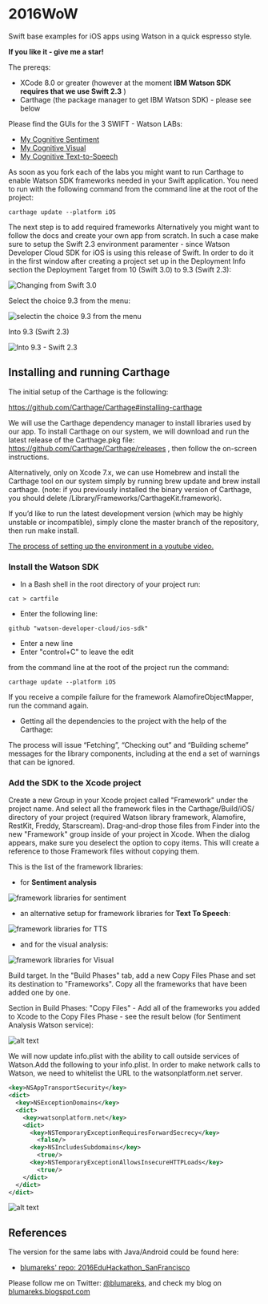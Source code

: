 # 2016WoW
Swift base examples for iOS apps using Watson in a quick espresso style.

**If you like it - give me a star!**

The prereqs:
- XCode 8.0 or greater (however at the moment **IBM Watson SDK requires that we use Swift 2.3** )
- Carthage (the package manager to get IBM Watson SDK) - please see below

Please find the GUIs for the 3 SWIFT - Watson LABs:
- [My Cognitive Sentiment](https://github.com/blumareks/2016WoW/tree/master/LabSentiment)
- [My Cognitive Visual](https://github.com/blumareks/2016WoW/tree/master/LabVisual)
- [My Cognitive Text-to-Speech](https://github.com/blumareks/2016WoW/tree/master/LabTTS)

As soon as you fork each of the labs you might want to run Carthage to enable Watson SDK frameworks needed in your Swift application. You need to run with the following command from the command line at the root of the project: 
```
carthage update --platform iOS
```

The next step is to add required frameworks
Alternatively you might want to follow the docs and create your own app from scratch. In such a case make sure to setup the Swift 2.3 environment paramenter - since Watson Developer Cloud SDK for iOS is using this release of Swift.
In order to do it in the first window after creating a project set up in the Deployment Info section the Deployment Target from 10 (Swift 3.0) to 9.3 (Swift 2.3):

![Changing from Swift 3.0](https://github.com/blumareks/2016WoW/blob/master/images/setSwift_23_from_30.png "Changing from Swift 3.0")

Select the choice 9.3 from the menu:

![selectin the choice 9.3 from the menu](https://github.com/blumareks/2016WoW/blob/master/images/setSwift_23_menu.png "selecting the choice from the menu")

Into 9.3 (Swift 2.3)

![Into 9.3 - Swift 2.3](https://github.com/blumareks/2016WoW/blob/master/images/setSwift_23_done.png "Into 9.3 - Swift 2.3")

## Installing and running Carthage
The initial setup of the Carthage is the following:

https://github.com/Carthage/Carthage#installing-carthage

We will use the Carthage dependency manager to install libraries used by our app.
To install Carthage on our system, we will download and run the latest release of the Carthage.pkg file: https://github.com/Carthage/Carthage/releases , then follow the on-screen instructions.

Alternatively, only on Xcode 7.x, we can use Homebrew and install the Carthage tool on our system simply by running brew update and brew install carthage. (note: if you previously installed the binary version of Carthage, you should delete /Library/Frameworks/CarthageKit.framework).

If you’d like to run the latest development version (which may be highly unstable or incompatible), simply clone the master branch of the repository, then run make install.

[The process of setting up the environment in a youtube video.](https://youtu.be/mRUVzehJIpU)

### Install the Watson SDK
- In a Bash shell in the root directory of your project run:
```
cat > cartfile
```
- Enter the following line:
```
github "watson-developer-cloud/ios-sdk"
```
- Enter a new line
- Enter "control+C" to leave the edit

from the command line at the root of the project run the command: 
```
carthage update --platform iOS
```
If you receive a compile failure for the framework AlamofireObjectMapper, run the command again.

- Getting all the dependencies to the project with the help of the Carthage:

The process will issue “Fetching”, “Checking out” and “Building scheme” messages for the library components, including at the end a set of warnings that can be ignored. 



### Add the SDK to the Xcode project

Create a new Group in your Xcode project called "Framework" under the project name.
And select all the framework files in the Carthage/Build/iOS/ directory of your project (required Watson library framework, Alamofire, RestKit, Freddy, Starscream). Drag-and-drop those files from Finder into the new "Framework" group inside of your project in Xcode. When the dialog appears, make sure you deselect the option to copy items. This will create a reference to those Framework files without copying them.

This is the list of the framework libraries:

- for **Sentiment analysis**

![framework libraries for sentiment](https://github.com/blumareks/2016WoW/blob/master/images/SentimentFrameworks.png "framework libraries for sentiment")

- an alternative setup for framework libraries for **Text To Speech**:

![framework libraries for TTS](https://github.com/blumareks/2016WoW/blob/master/images/TTSFrameworks.png "framework libraries for TTS")

- and for the visual analysis:

![framework libraries for Visual](https://github.com/blumareks/2016WoW/blob/master/images/VisualFrameworks.png "framework libraries for Visual Analysis")


Build target. In the "Build Phases" tab, add a new Copy Files Phase and set its destination to "Frameworks".
Copy all the frameworks that have been added one by one.

Section in Build Phases: "Copy Files" - Add all of the frameworks you added to Xcode to the Copy Files Phase - see the result below (for Sentiment Analysis Watson service):

![alt text](https://github.com/blumareks/2016WoW/blob/master/images/TTSFrameworks_copyphase.png "Copy Files")



We will now update info.plist with the ability to call outside services of Watson.Add the following to your info.plist. In order to make network calls to Watson, we need to whitelist the URL to the watsonplatform.net server.
```xml
<key>NSAppTransportSecurity</key>
<dict>
  <key>NSExceptionDomains</key>
  <dict>
    <key>watsonplatform.net</key>
    <dict>
      <key>NSTemporaryExceptionRequiresForwardSecrecy</key>
        <false/>
      <key>NSIncludesSubdomains</key>
        <true/>
      <key>NSTemporaryExceptionAllowsInsecureHTTPLoads</key>
        <true/>
    </dict>
  </dict>
</dict>
```

![alt text](https://2.bp.blogspot.com/-5eM1XYycYJk/V0duGPihzsI/AAAAAAAAArw/777t2WdU39UoJv8IbIF_5lNMp1eLCeQpQCLcB/s1600/WhitelistingWatson.png "Copy Files")




## References

The version for the same labs with Java/Android could be found here:
- [blumareks' repo: 2016EduHackathon_SanFrancisco](https://github.com/blumareks/2016EduHackathon_SanFrancisco)

Please follow me on Twitter: [@blumareks](https://twitter.com/blumareks), and check my blog on [blumareks.blogspot.com](http://blumareks.blogspot.com/)

